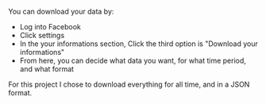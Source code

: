 You can download your data by:

* Log into Facebook
* Click settings
* In the your informations section, Click the third option is "Download your informations" 
* From here, you can decide what data you want, for what time period, and what format

For this project I chose to download everything for all time, and in a JSON format.
